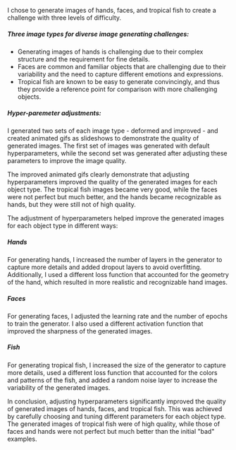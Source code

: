 I chose to generate images of hands, faces, and tropical fish to create a challenge with three levels of difficulty. 

##### Three image types for diverse image generating challenges: 

* Generating images of hands is challenging due to their complex structure and the requirement for fine details.
* Faces are common and familiar objects that are challenging due to their variability and the need to capture different emotions and expressions. 
* Tropical fish are known to be easy to generate convincingly, and thus they provide a reference point for comparison with more challenging objects.

##### Hyper-paremeter adjustments: 
I generated two sets of each image type - deformed and improved - and created animated gifs as slideshows to demonstrate the quality of generated images. The first set of images was generated with default hyperparameters, while the second set was generated after adjusting these parameters to improve the image quality.

The improved animated gifs clearly demonstrate that adjusting hyperparameters improved the quality of the generated images for each object type. The tropical fish images became very good, while the faces were not perfect but much better, and the hands became recognizable as hands, but they were still not of high quality.

The adjustment of hyperparameters helped improve the generated images for each object type in different ways:

##### Hands
For generating hands, I increased the number of layers in the generator to capture more details and added dropout layers to avoid overfitting. Additionally, I used a different loss function that accounted for the geometry of the hand, which resulted in more realistic and recognizable hand images.

##### Faces
For generating faces, I adjusted the learning rate and the number of epochs to train the generator. I also used a different activation function that improved the sharpness of the generated images.

##### Fish
For generating tropical fish, I increased the size of the generator to capture more details, used a different loss function that accounted for the colors and patterns of the fish, and added a random noise layer to increase the variability of the generated images.

In conclusion, adjusting hyperparameters significantly improved the quality of generated images of hands, faces, and tropical fish. This was achieved by carefully choosing and tuning different parameters for each object type. The generated images of tropical fish were of high quality, while those of faces and hands were not perfect but much better than the initial "bad" examples.
